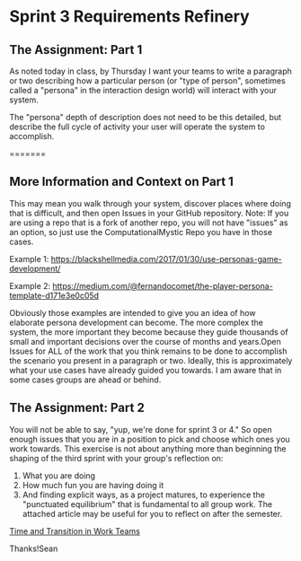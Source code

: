 # Sprint 3 Requirements Refinery 

## The Assignment: Part 1

As noted today in class, by Thursday I want your teams to write a paragraph or two describing how a particular person (or "type of person", sometimes called a "persona" in the interaction design world) will interact with your system. 

The "persona" depth of description does not need to be this detailed, but describe the full cycle of activity your user will operate the system to accomplish. 

=======

## More Information and Context on Part 1

This may mean you walk through your system, discover places where doing that is difficult, and then open Issues in your GitHub repository. Note: If you are using a repo that is a fork of another repo, you will not have "issues" as an option, so just use the ComputationalMystic Repo you have in those cases.

Example 1: https://blackshellmedia.com/2017/01/30/use-personas-game-development/

Example 2: https://medium.com/@fernandocomet/the-player-persona-template-d171e3e0c05d

Obviously those examples are intended to give you an idea of how elaborate persona development can become. The more complex the system, the more important they become because they guide thousands of small and important decisions over the course of months and years.Open Issues for ALL of the work that you think remains to be done to accomplish the scenario you present in a paragraph or two. Ideally, this is approximately what your use cases have already guided you towards. I am aware that in some cases groups are ahead or behind. 

## The Assignment: Part 2

You will not be able to say, "yup, we're done for sprint 3 or 4." So open enough issues that you are in a position to pick and choose which ones you work towards. This exercise is not about anything more than beginning the shaping of the third sprint with your group's reflection on: 
1. What you are doing
2. How much fun you are having doing it
3. And finding explicit ways, as a project matures, to experience the "punctuated equilibrium" that is fundamental to all group work. The attached article may be useful for you to reflect on after the semester. 
 
[Time and Transition in Work Teams](./images/TimeandTransitionINWOrkTeams.pdf)

Thanks!Sean